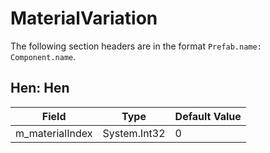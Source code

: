 # MaterialVariation

The following section headers are in the format `Prefab.name: Component.name`.

## Hen: Hen

|Field|Type|Default Value|
|-----|----|-------------|
|m_materialIndex|System.Int32|0|

